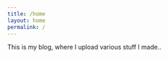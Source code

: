 ```yaml
---
title: /home
layout: home
permalink: /
---
```


This is my blog, where I upload various stuff I made..
